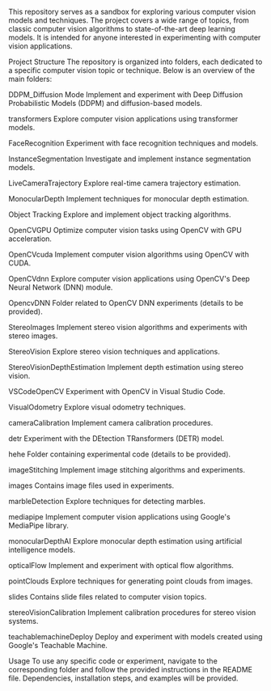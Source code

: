 
This repository serves as a sandbox for exploring various computer vision models and techniques. The project covers a wide range of topics, from classic computer vision algorithms to state-of-the-art deep learning models. It is intended for anyone interested in experimenting with computer vision applications.

Project Structure
The repository is organized into folders, each dedicated to a specific computer vision topic or technique. Below is an overview of the main folders:


DDPM_Diffusion Mode
Implement and experiment with Deep Diffusion Probabilistic Models (DDPM) and diffusion-based models.

transformers
Explore computer vision applications using transformer models.

FaceRecognition
Experiment with face recognition techniques and models.

InstanceSegmentation
Investigate and implement instance segmentation models.

LiveCameraTrajectory
Explore real-time camera trajectory estimation.

MonocularDepth
Implement techniques for monocular depth estimation.

Object Tracking
Explore and implement object tracking algorithms.

OpenCVGPU
Optimize computer vision tasks using OpenCV with GPU acceleration.

OpenCVcuda
Implement computer vision algorithms using OpenCV with CUDA.

OpenCVdnn
Explore computer vision applications using OpenCV's Deep Neural Network (DNN) module.

OpencvDNN
Folder related to OpenCV DNN experiments (details to be provided).

StereoImages
Implement stereo vision algorithms and experiments with stereo images.

StereoVision
Explore stereo vision techniques and applications.

StereoVisionDepthEstimation
Implement depth estimation using stereo vision.

VSCodeOpenCV
Experiment with OpenCV in Visual Studio Code.

VisualOdometry
Explore visual odometry techniques.

cameraCalibration
Implement camera calibration procedures.

detr
Experiment with the DEtection TRansformers (DETR) model.

hehe
Folder containing experimental code (details to be provided).

imageStitching
Implement image stitching algorithms and experiments.

images
Contains image files used in experiments.

marbleDetection
Explore techniques for detecting marbles.

mediapipe
Implement computer vision applications using Google's MediaPipe library.

monocularDepthAI
Explore monocular depth estimation using artificial intelligence models.

opticalFlow
Implement and experiment with optical flow algorithms.

pointClouds
Explore techniques for generating point clouds from images.

slides
Contains slide files related to computer vision topics.

stereoVisionCalibration
Implement calibration procedures for stereo vision systems.

teachablemachineDeploy
Deploy and experiment with models created using Google's Teachable Machine.

Usage
To use any specific code or experiment, navigate to the corresponding folder and follow the provided instructions in the README file. Dependencies, installation steps, and examples will be provided.
